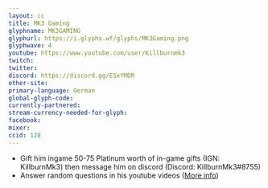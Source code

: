```yaml
---
layout: cc
title: MK3 Gaming
glyphname: MK3GAMING
glyphurl: https://i.glyphs.wf/glyphs/MK3Gaming.png
glyphwave: 4
youtube: https://www.youtube.com/user/Killburnmk3
twitch: 
twitter: 
discord: https://discord.gg/ESxYMDR
other-site: 
primary-language: German
global-glyph-code: 
currently-partnered: 
stream-currency-needed-for-glyph: 
facebook: 
mixer: 
ccid: 128
---
```

* Gift him ingame 50-75 Platinum worth of in-game gifts (IGN: KillburnMk3) then message him on discord (Discord: KillburnMk3#8755)
* Answer random questions in his youtube videos ([More info](https://youtu.be/J94I31BglU4))
